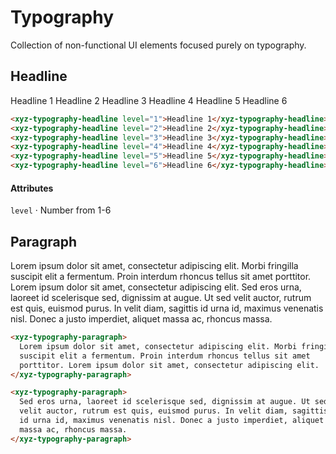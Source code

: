 # Typography

Collection of non-functional UI elements focused purely on typography.

## Headline

<example-preview>
  <xyz-typography-headline level="1">Headline 1</xyz-typography-headline>
  <xyz-typography-headline level="2">Headline 2</xyz-typography-headline>
  <xyz-typography-headline level="3">Headline 3</xyz-typography-headline>
  <xyz-typography-headline level="4">Headline 4</xyz-typography-headline>
  <xyz-typography-headline level="5">Headline 5</xyz-typography-headline>
  <xyz-typography-headline level="6">Headline 6</xyz-typography-headline>
</example-preview>

```html
<xyz-typography-headline level="1">Headline 1</xyz-typography-headline>
<xyz-typography-headline level="2">Headline 2</xyz-typography-headline>
<xyz-typography-headline level="3">Headline 3</xyz-typography-headline>
<xyz-typography-headline level="4">Headline 4</xyz-typography-headline>
<xyz-typography-headline level="5">Headline 5</xyz-typography-headline>
<xyz-typography-headline level="6">Headline 6</xyz-typography-headline>
```

#### Attributes

`level` &middot; Number from 1-6

## Paragraph

<example-preview>
  <xyz-typography-paragraph>Lorem ipsum dolor sit amet, consectetur adipiscing elit. Morbi fringilla suscipit elit a fermentum. Proin interdum rhoncus tellus sit amet porttitor. Lorem ipsum dolor sit amet, consectetur adipiscing elit.<xyz-typography-paragraph>
  <xyz-typography-paragraph>Sed eros urna, laoreet id scelerisque sed, dignissim at augue. Ut sed velit auctor, rutrum est quis, euismod purus. In velit diam, sagittis id urna id, maximus venenatis nisl. Donec a justo imperdiet, aliquet massa ac, rhoncus massa.</xyz-typography-paragraph>
</example-preview>

```html
<xyz-typography-paragraph>
  Lorem ipsum dolor sit amet, consectetur adipiscing elit. Morbi fringilla
  suscipit elit a fermentum. Proin interdum rhoncus tellus sit amet
  porttitor. Lorem ipsum dolor sit amet, consectetur adipiscing elit.
</xyz-typography-paragraph>

<xyz-typography-paragraph>
  Sed eros urna, laoreet id scelerisque sed, dignissim at augue. Ut sed
  velit auctor, rutrum est quis, euismod purus. In velit diam, sagittis
  id urna id, maximus venenatis nisl. Donec a justo imperdiet, aliquet
  massa ac, rhoncus massa.
</xyz-typography-paragraph>
```
